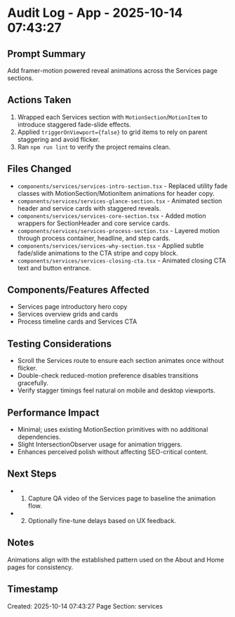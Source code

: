 # Audit Log - App - 2025-10-14 07:43:27

## Prompt Summary

Add framer-motion powered reveal animations across the Services page sections.

## Actions Taken

1. Wrapped each Services section with `MotionSection`/`MotionItem` to introduce staggered fade-slide effects.
2. Applied `triggerOnViewport={false}` to grid items to rely on parent staggering and avoid flicker.
3. Ran `npm run lint` to verify the project remains clean.

## Files Changed

- `components/services/services-intro-section.tsx` - Replaced utility fade classes with MotionSection/MotionItem animations for header copy.
- `components/services/services-glance-section.tsx` - Animated section header and service cards with staggered reveals.
- `components/services/services-core-section.tsx` - Added motion wrappers for SectionHeader and core service cards.
- `components/services/services-process-section.tsx` - Layered motion through process container, headline, and step cards.
- `components/services/services-why-section.tsx` - Applied subtle fade/slide animations to the CTA stripe and copy block.
- `components/services/services-closing-cta.tsx` - Animated closing CTA text and button entrance.

## Components/Features Affected

- Services page introductory hero copy
- Services overview grids and cards
- Process timeline cards and Services CTA

## Testing Considerations

- Scroll the Services route to ensure each section animates once without flicker.
- Double-check reduced-motion preference disables transitions gracefully.
- Verify stagger timings feel natural on mobile and desktop viewports.

## Performance Impact

- Minimal; uses existing MotionSection primitives with no additional dependencies.
- Slight IntersectionObserver usage for animation triggers.
- Enhances perceived polish without affecting SEO-critical content.

## Next Steps

- 1. Capture QA video of the Services page to baseline the animation flow.
- 2. Optionally fine-tune delays based on UX feedback.

## Notes

Animations align with the established pattern used on the About and Home pages for consistency.

## Timestamp

Created: 2025-10-14 07:43:27
Page Section: services
